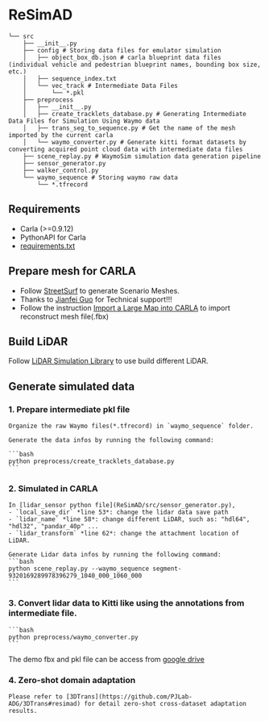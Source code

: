 # ReSimAD
```
└── src
    ├── __init__.py
    ├── config # Storing data files for emulator simulation
    │   ├── object_box_db.json # carla blueprint data files (individual vehicle and pedestrian blueprint names, bounding box size, etc.)
    │   ├── sequence_index.txt
    │   └── vec_track # Intermediate Data Files
    │       └── *.pkl
    ├── preprocess
    │   ├── __init__.py
    │   ├── create_tracklets_database.py # Generating Intermediate Data Files for Simulation Using Waymo data
    │   ├── trans_seg_to_sequence.py # Get the name of the mesh imported by the current carla
    │   └── waymo_converter.py # Generate kitti format datasets by converting acquired point cloud data with intermediate data files
    ├── scene_replay.py # WaymoSim simulation data generation pipeline
    ├── sensor_generator.py
    ├── walker_control.py
    └── waymo_sequence # Storing waymo raw data
        └── *.tfrecord
```

## Requirements

+ Carla (>=0.9.12)
+ PythonAPI for Carla
+ [requirements.txt](ReSimAD/requirements.txt)
  
## Prepare mesh for CARLA

+ Follow [StreetSurf](https://ventusff.github.io/streetsurf_web/) to generate Scenario Meshes.
+ Thanks to [Jianfei Guo](https://ventusff.github.io/) for Technical support!!!
+ Follow the instruction [Import a Large Map into CARLA](https://carla.readthedocs.io/en/latest/content_authoring_large_maps/#import-a-large-map-into-carla) to import reconstruct mesh file(.fbx)

## Build LiDAR
Follow [LiDAR Simulation Library](../README.md/#lidar-simulation-library) to use build different LiDAR.

## Generate simulated data

### 1. Prepare intermediate pkl file

    Organize the raw Waymo files(*.tfrecord) in `waymo_sequence` folder. 

    Generate the data infos by running the following command:

    ```bash
    python preprocess/create_tracklets_database.py
    ```

### 2. Simulated in CARLA
    
    In [lidar_sensor python file](ReSimAD/src/sensor_generator.py), 
    - `local_save_dir` *line 53*: change the lidar data save path
    - `lidar_name` *line 58*: change different LiDAR, such as: "hdl64", "hdl32", "pandar_40p" ...
    - `lidar_transform` *line 62*: change the attachment location of LiDAR.

    Generate Lidar data infos by running the following command:
    ```bash
    python scene_replay.py --waymo_sequence segment-9320169289978396279_1040_000_1060_000
    ```

### 3. Convert lidar data to Kitti like using the annotations from intermediate file.
    ```bash
    python preprocess/waymo_converter.py
    ```


The demo fbx and pkl file can be access from [google drive](https://drive.google.com/drive/folders/1r6_4OlHrg_mXQK7PHKcOXEIF5n3CFNyH?usp=sharing)

### 4. Zero-shot domain adaptation
    Please refer to [3DTrans](https://github.com/PJLab-ADG/3DTrans#resimad) for detail zero-shot cross-dataset adaptation results.
